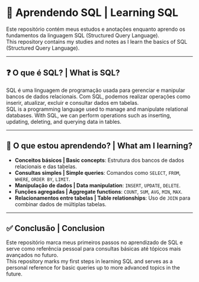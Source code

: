 # 🧠 Aprendendo SQL | Learning SQL

Este repositório contém meus estudos e anotações enquanto aprendo os fundamentos da linguagem SQL (Structured Query Language).  
This repository contains my studies and notes as I learn the basics of SQL (Structured Query Language).

---

## ❓ O que é SQL? | What is SQL?

SQL é uma linguagem de programação usada para gerenciar e manipular bancos de dados relacionais. Com SQL, podemos realizar operações como inserir, atualizar, excluir e consultar dados em tabelas.  
SQL is a programming language used to manage and manipulate relational databases. With SQL, we can perform operations such as inserting, updating, deleting, and querying data in tables.

---

## 📘 O que estou aprendendo? | What am I learning?

- **Conceitos básicos | Basic concepts**: Estrutura dos bancos de dados relacionais e das tabelas.  
- **Consultas simples | Simple queries**: Comandos como `SELECT`, `FROM`, `WHERE`, `ORDER BY`, `LIMIT`.  
- **Manipulação de dados | Data manipulation**: `INSERT`, `UPDATE`, `DELETE`.  
- **Funções agregadas | Aggregate functions**: `COUNT`, `SUM`, `AVG`, `MIN`, `MAX`.  
- **Relacionamentos entre tabelas | Table relationships**: Uso de `JOIN` para combinar dados de múltiplas tabelas.

---

## ✅ Conclusão | Conclusion

Este repositório marca meus primeiros passos no aprendizado de SQL e serve como referência pessoal para consultas básicas até tópicos mais avançados no futuro.  
This repository marks my first steps in learning SQL and serves as a personal reference for basic queries up to more advanced topics in the future.
